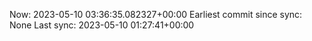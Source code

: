 Now: 2023-05-10 03:36:35.082327+00:00 Earliest commit since sync: None Last sync: 2023-05-10 01:27:41+00:00
